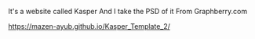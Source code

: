 It's a website called Kasper 
And I take the PSD of it From Graphberry.com


https://mazen-ayub.github.io/Kasper_Template_2/
